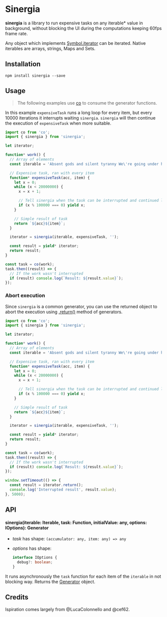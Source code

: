 # Sinergia

**sinergia** is a library to run expensive tasks on any iterable* value in background, without blocking the UI during the computations keeping 60fps frame rate.

Any object which implements [Symbol.iterator](https://developer.mozilla.org/en-US/docs/Web/JavaScript/Reference/Global_Objects/Symbol/iterator) can be iterated. Native iterables are arrays, strings, Maps and Sets.

## Installation

```
npm install sinergia --save
```

## Usage

> The following examples use [co](https://github.com/tj/co) to consume the generator functions.  

In this example `expensiveTask` runs a long loop for every item, but every 10000 iterations it interrupts waiting `sinergia`. `sinergia` will then continue the execution of `expensiveTask` when more suitable.

```javascript
import co from 'co';
import { sinergia } from 'sinergia';

let iterator;

function* work() {
  // Array of elements
  const iterable = 'Absent gods and silent tyranny We\'re going under hypnotised.'.split('');

  // Expensive task, ran with every item
  function* expensiveTask(acc, item) {
    let x = 0;
    while (x < 20000000) {
      x = x + 1;

      // Tell sinergia when the task can be interrupted and continued later
      if (x % 100000 === 0) yield x;
    }

    // Simple result of task
    return `${acc}${item}`;
  }

  iterator = sinergia(iterable, expensiveTask, '');

  const result = yield* iterator;
  return result;
}

const task = co(work);
task.then((result) => {
  // If the work wasn't interrupted
  if (result) console.log(`Result: ${result.value}`);
});
```

### Abort execution

Since `sinergia` is a common generator, you can use the returned object to abort the execution using [.return()](https://developer.mozilla.org/en-US/docs/Web/JavaScript/Reference/Global_Objects/Generator/return) method of generators.

```javascript
import co from 'co';
import { sinergia } from 'sinergia';

let iterator;

function* work() {
  // Array of elements
  const iterable = 'Absent gods and silent tyranny We\'re going under hypnotised.'.split('');

  // Expensive task, ran with every item
  function* expensiveTask(acc, item) {
    let x = 0;
    while (x < 20000000) {
      x = x + 1;

      // Tell sinergia when the task can be interrupted and continued later
      if (x % 100000 === 0) yield x;
    }

    // Simple result of task
    return `${acc}${item}`;
  }

  iterator = sinergia(iterable, expensiveTask, '');

  const result = yield* iterator;
  return result;
}

const task = co(work);
task.then((result) => {
  // If the work wasn't interrupted
  if (result) console.log(`Result: ${result.value}`);
});

window.setTimeout(() => {
  const result = iterator.return();
  console.log('Interrupted result', result.value);
}, 5000);
```

## API

#### sinergia(iterable: Iterable<any>, task: Function, initialValue: any, options: IOptions): Generator

- *task* has shape: `(accumulator: any, item: any) => any`

- *options* has shape:
  ```typescript
  interface IOptions {
    debug?: boolean;
  }
  ```

It runs asynchronously the `task` function for each item of the `iterable` in not blocking way.
Returns the [Generator](https://developer.mozilla.org/en-US/docs/Web/JavaScript/Reference/Global_Objects/Generator) object.

## Credits

Ispiration comes largely from @LucaColonnello and @cef62.
